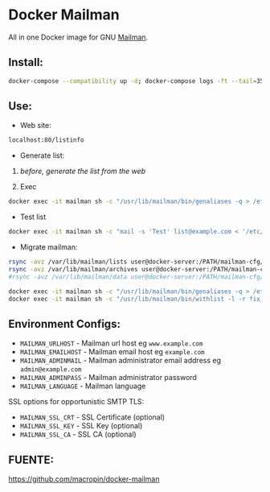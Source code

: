 # Docker Mailman

All in one Docker image for GNU
[Mailman](http://www.gnu.org/software/mailman/index.html).

## **Install:**

```bash
docker-compose --compatibility up -d; docker-compose logs -ft --tail=35
```

## **Use:**

* Web site:

```bash
localhost:80/listinfo
```

* Generate list:

1. *before, generate the list from the web*

2. Exec

```bash
docker exec -it mailman sh -c "/usr/lib/mailman/bin/genaliases -q > /etc/aliases.mailman && newaliases"
```

* Test list

```bash
docker exec -it mailman sh -c "mail -s 'Test' list@example.com < '/etc/hosts'"
```

* Migrate mailman:

```bash
rsync -avz /var/lib/mailman/lists user@docker-server:/PATH/mailman-cfg/lib/mailman
rsync -avz /var/lib/mailman/archives user@docker-server:/PATH/mailman-cfg/lib/mailman
#rsync -avz /var/lib/mailman/data user@docker-server:/PATH/mailman-cfg/lib/mailman
```

```bash
docker exec -it mailman sh -c "/usr/lib/mailman/bin/genaliases -q > /etc/aliases.mailman && newaliases"
docker exec -it mailman sh -c "/usr/lib/mailman/bin/withlist -l -r fix_url LIST -u NEW_URL"
```

## **Environment Configs:**

* `MAILMAN_URLHOST` - Mailman url host eg `www.example.com`
* `MAILMAN_EMAILHOST` - Mailman email host eg `example.com`
* `MAILMAN_ADMINMAIL` - Mailman administrator email address eg `admin@example.com`
* `MAILMAN_ADMINPASS` - Mailman administrator password
* `MAILMAN_LANGUAGE` - Mailman language

SSL options for opportunistic SMTP TLS:

* `MAILMAN_SSL_CRT` - SSL Certificate (optional)
* `MAILMAN_SSL_KEY` - SSL Key (optional)
* `MAILMAN_SSL_CA` - SSL CA (optional)

## **FUENTE:**

<https://github.com/macropin/docker-mailman>
